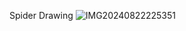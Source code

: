 Spider Drawing
![IMG20240822225351](https://github.com/user-attachments/assets/3331df7e-b0d7-4424-916b-b74b846a90dc)

